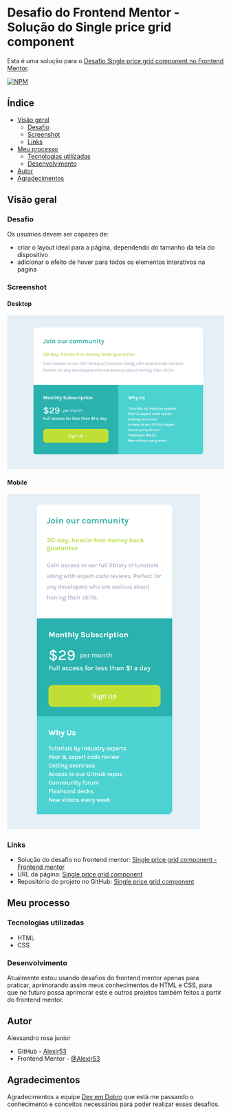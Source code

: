 # Desafio do Frontend Mentor - Solução do Single price grid component

Esta é uma solução para o [Desafio Single price grid component no Frontend Mentor](https://www.frontendmentor.io/challenges/single-price-grid-component-5ce41129d0ff452fec5abbbc).

[![NPM](https://img.shields.io/bower/l/MI)](https://github.com/Alexjr53/Single-Price-Grid-Component/blob/main/LICENSE)

## Índice

- [Visão geral](#visão-geral)
  - [Desafio](#desafio)
  - [Screenshot](#screenshot)
  - [Links](#links)
- [Meu processo](#meu-processo)
  - [Tecnologias utilizadas](#tecnologias-utilizadas)
  - [Desenvolvimento](#desenvolvimento)
- [Autor](#autor)
- [Agradecimentos](#agradecimentos)

## Visão geral

### Desafio

Os usuários devem ser capazes de:

- criar o layout ideal para a página, dependendo do tamanho da tela do dispositivo
- adicionar o efeito de hover para todos os elementos interativos na página

### Screenshot

#### Desktop
![Single price grid component](src/design/screenshot-desktop.png)

#### Mobile
![Single price grid component](src/design/screenshot-mobile.png)

### Links

- Solução do desafio no frontend mentor: [Single price grid component - Frontend mentor](https://www.frontendmentor.io/solutions/single-price-grid-component-aqlgvKr8Fg)
- URL da página: [Single price grid component](https://alexjr53.github.io/Single-Price-Grid-Component/) 
- Repositório do projeto no GitHub: [Single price grid component](https://github.com/Alexjr53/Single-Price-Grid-Component)
## Meu processo

### Tecnologias utilizadas

- HTML
- CSS

### Desenvolvimento

Atualmente estou usando desafios do frontend mentor apenas para praticar, aprimorando assim meus conhecimentos de HTML e CSS, para que no futuro possa aprimorar este e outros projetos também feitos a partir do frontend mentor.

## Autor
Alexsandro rosa junior

- GitHub - [Alexjr53](https://github.com/Alexjr53)
- Frontend Mentor - [@Alexjr53](https://www.frontendmentor.io/profile/Alexjr53)

## Agradecimentos
Agradecimentos a equipe [Dev em Dobro](https://www.instagram.com/devemdobro/) que está me passando o conhecimento e conceitos necessários para poder realizar esses desafios.
